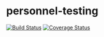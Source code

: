 # personnel-testing
[![Build Status](https://travis-ci.org/telminov/personnel-testing.svg?branch=master)](https://travis-ci.org/telminov/personnel-testing)
[![Coverage Status](https://coveralls.io/repos/github/telminov/personnel-testing/badge.svg?branch=master)](https://coveralls.io/github/telminov/personnel-testing?branch=master)